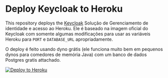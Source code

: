 # Deploy Keycloak to Heroku

This repository deploys the [Keycloak](https://www.keycloak.org) Solução de Gerenciamento de identidade e acesso 
ao Heroku.  Ele é baseado na imagem oficial do Keycloak com somente algumas modificações para usar as
variáveis Heroku para `PORT` e `DATABASE_URL` apropriadamente.

O deploy é feito usando dyno grátis (ele funciona muito bem em pequenos dynos 
para comedores de memória Java) com um banco de dados Postgres gratis attachado.

[![Deploy to Heroku](https://www.herokucdn.com/deploy/button.svg)](https://heroku.com/deploy)

